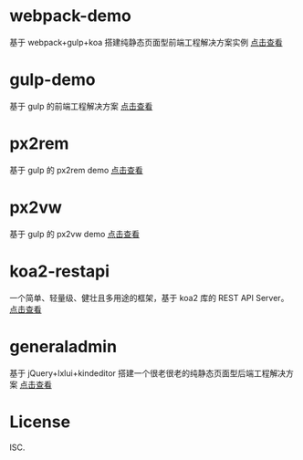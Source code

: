 # webpack-demo

基于 webpack+gulp+koa 搭建纯静态页面型前端工程解决方案实例 [点击查看](./webpack-demo/)

# gulp-demo

基于 gulp 的前端工程解决方案 [点击查看](./gulp-demo/)

# px2rem

基于 gulp 的 px2rem demo [点击查看](./px2rem/)

# px2vw

基于 gulp 的 px2vw demo [点击查看](./px2vw/)

# koa2-restapi

一个简单、轻量级、健壮且多用途的框架，基于 koa2 库的 REST API Server。 [点击查看](./koa2-restapi/)

# generaladmin

基于 jQuery+lxlui+kindeditor 搭建一个很老很老的纯静态页面型后端工程解决方案 [点击查看](./generaladmin/)

# License

ISC.
